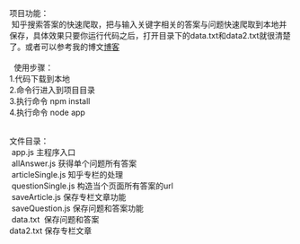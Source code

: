 
项目功能：<br>
  知乎搜索答案的快速爬取，把与输入关键字相关的答案与问题快速爬取到本地并保存，具体效果只要你运行代码之后，打开目录下的data.txt和data2.txt就很清楚了。或者可以参考我的博文<a href="http://www.cnblogs.com/yonglin/p/7944512.html">博客</a><br><br>
  
使用步骤：<br>
 1.代码下载到本地<br>
 2.命令行进入到项目目录<br>
 3.执行命令 npm install<br>
 4.执行命令 node app<br><br>

文件目录：<br>
  app.js 主程序入口<br>
  allAnswer.js 获得单个问题所有答案<br>
  articleSingle.js 知乎专栏的处理<br>
  questionSingle.js 构造当个页面所有答案的url<br>
  saveArticle.js 保存专栏文章功能<br>
  saveQuestion.js 保存问题和答案功能<br>
  data.txt  保存问题和答案<br>
  data2.txt 保存专栏文章<br>
